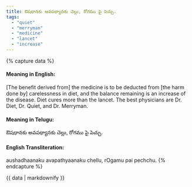 ```yaml
---
title: ఔషధానకు అవపథ్యానకు చెల్లు, రోగము పై పెచ్చు.
tags:
  - "quiet"
  - "merryman"
  - "medicine"
  - "lancet"
  - "increase"
---
```


{% capture data %}
#### Meaning in English:
[The benefit derived from] the medicine is to be deducted from [the harm done by] carelessness in diet, and the balance remaining is an increase of the disease.
Diet cures more than the lancet.
The best physicians are Dr. Diet, Dr. Quiet, and Dr. Merryman.

#### Meaning in Telugu:
ఔషధానకు అవపథ్యానకు చెల్లు, రోగము పై పెచ్చు.

#### English Transliteration:
aushadhaanaku avapathyaanaku chellu, rOgamu pai pechchu.
{% endcapture %}

{{ data | markdownify }}

